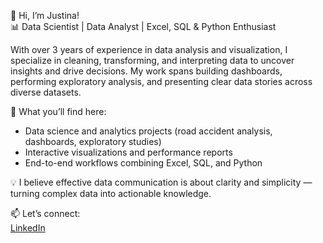 👋 Hi, I’m Justina!  
📊 Data Scientist | Data Analyst | Excel, SQL & Python Enthusiast  

With over 3 years of experience in data analysis and visualization, I specialize in cleaning, transforming, and interpreting data to uncover insights and drive decisions. My work spans building dashboards, performing exploratory analysis, and presenting clear data stories across diverse datasets.  

🚀 What you’ll find here:  
- Data science and analytics projects (road accident analysis, dashboards, exploratory studies)  
- Interactive visualizations and performance reports  
- End-to-end workflows combining Excel, SQL, and Python  

💡 I believe effective data communication is about clarity and simplicity — turning complex data into actionable knowledge.  

📫 Let’s connect:  
[LinkedIn](https://www.linkedin.com/in/justina-agblo/)

